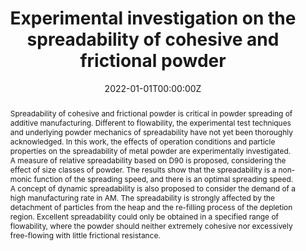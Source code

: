---
title: 'Experimental investigation on the spreadability of cohesive and frictional powder'

# Authors
# If you created a profile for a user (e.g. the default `admin` user), write the username (folder name) here
# and it will be replaced with their full name and linked to their profile.
authors:
  - admin
  - Yiqing Gu

# Author notes (optional)
#author_notes:
#  - 'Equal contribution'
#  - 'Equal contribution'

date: '2022-01-01T00:00:00Z'
doi: 'https://doi.org/10.1016/j.apt.2022.103466'

# Schedule page publish date (NOT publication's date).
#publishDate: '2022-01-01T00:00:00Z'

# Publication type.
# Legend: 0 = Uncategorized; 1 = Conference paper; 2 = Journal article;
# 3 = Preprint / Working Paper; 4 = Report; 5 = Book; 6 = Book section;
# 7 = Thesis; 8 = Patent
publication_types: ['2']

# Publication name and optional abbreviated publication name.
publication: In *Advanced Powder Techonology*
publication_short: In *APT*

abstract: Spreadability of cohesive and frictional powder is critical in powder spreading of additive manufacturing. Different to flowability, the experimental test techniques and underlying powder mechanics of spreadability have not yet been thoroughly acknowledged. In this work, the effects of operation conditions and particle properties on the spreadability of metal powder are experimentally investigated. A measure of relative spreadability based on D90 is proposed, considering the effect of size classes of powder. The results show that the spreadability is a non-monic function of the spreading speed, and there is an optimal spreading speed. A concept of dynamic spreadability is also proposed to consider the demand of a high manufacturing rate in AM. The spreadability is strongly affected by the detachment of particles from the heap and the re-filling process of the depletion region. Excellent spreadability could only be obtained in a specified range of flowability, where the powder should neither extremely cohesive nor excessively free-flowing with little frictional resistance.

# Summary. An optional shortened abstract.
#summary: 

tags: [Spreadability, Flowability, Powder spreading, Additive Manufacturing, Cohesive powder]

# Display this page in the Featured widget?
featured: true

# Custom links (uncomment lines below)
# links:
# - name: Custom Link
#   url: http://example.org

url_pdf: ''
url_code: ''
url_dataset: ''
url_poster: ''
url_project: ''
url_slides: ''
url_source: ''
url_video: ''

# Featured image
# To use, add an image named `featured.jpg/png` to your page's folder.
image:
  caption: ''
  focal_point: ''
  preview_only: false

# Associated Projects (optional).
#   Associate this publication with one or more of your projects.
#   Simply enter your project's folder or file name without extension.
#   E.g. `internal-project` references `content/project/internal-project/index.md`.
#   Otherwise, set `projects: []`.
projects:
  - []

# Slides (optional).
#   Associate this publication with Markdown slides.
#   Simply enter your slide deck's filename without extension.
#   E.g. `slides: "example"` references `content/slides/example/index.md`.
#   Otherwise, set `slides: ""`.
slides: ""
---